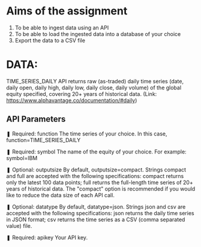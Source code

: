 # Aims of the assignment 
1. To be able to ingest data using an API
2. To be able to load the ingested data into a database of your choice
3. Export the data to a CSV file

# DATA:

TIME_SERIES_DAILY API returns raw (as-traded) daily time series (date, daily open, daily high, daily low, daily close, daily volume) of the global equity specified, covering 20+ years of historical data. (Link: https://www.alphavantage.co/documentation/#daily)

## API Parameters
❚ Required: function
The time series of your choice. In this case, function=TIME_SERIES_DAILY

❚ Required: symbol
The name of the equity of your choice. For example: symbol=IBM

❚ Optional: outputsize
By default, outputsize=compact. Strings compact and full are accepted with the following specifications: compact returns only the latest 100 data points; full returns the full-length time series of 20+ years of historical data. The "compact" option is recommended if you would like to reduce the data size of each API call.

❚ Optional: datatype
By default, datatype=json. Strings json and csv are accepted with the following specifications: json returns the daily time series in JSON format; csv returns the time series as a CSV (comma separated value) file.

❚ Required: apikey
Your API key.
